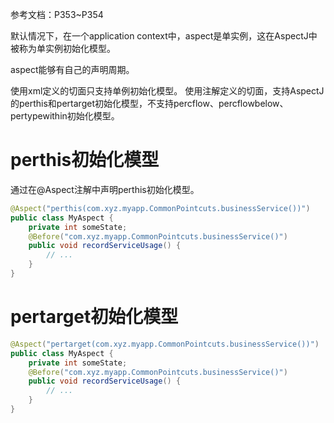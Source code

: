 
参考文档：P353~P354

默认情况下，在一个application context中，aspect是单实例，这在AspectJ中被称为单实例初始化模型。

aspect能够有自己的声明周期。

使用xml定义的切面只支持单例初始化模型。
使用注解定义的切面，支持AspectJ的perthis和pertarget初始化模型，不支持percflow、percflowbelow、pertypewithin初始化模型。

# perthis初始化模型

通过在@Aspect注解中声明perthis初始化模型。

```java
@Aspect("perthis(com.xyz.myapp.CommonPointcuts.businessService())") 
public class MyAspect {   
	private int someState;   
	@Before("com.xyz.myapp.CommonPointcuts.businessService()")   
	public void recordServiceUsage() {   
		// ...
	}
}
```

# pertarget初始化模型

```java
@Aspect("pertarget(com.xyz.myapp.CommonPointcuts.businessService())") 
public class MyAspect {   
	private int someState;   
	@Before("com.xyz.myapp.CommonPointcuts.businessService()")   
	public void recordServiceUsage() {   
		// ...
	}
}
```
